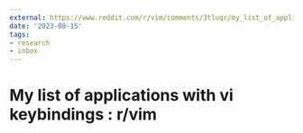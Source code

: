 ```yaml
---
external: https://www.reddit.com/r/vim/comments/3tluqr/my_list_of_applications_with_vi_keybindings/
date: '2023-08-15'
tags:
- research
- inbox
---
```


# My list of applications with vi keybindings : r/vim
